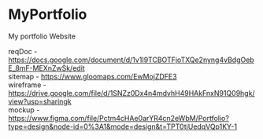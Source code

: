# MyPortfolio
My portfolio Website

reqDoc - https://docs.google.com/document/d/1v1I9TCBOTFjoTXQe2nyng4vBdgOebE_8mF-MEXnZwSk/edit <br>
sitemap - https://www.gloomaps.com/EwMojZDFE3  <br>
wireframe -https://drive.google.com/file/d/1SNZz0Dx4n4mdvhH49HAkFnxN91Q09hgk/view?usp=sharingk <br>
mockup -https://www.figma.com/file/Pctm4cHAe0arYR4cn2eWbM/Portfolio?type=design&node-id=0%3A1&mode=design&t=TPT0tjUedqVQp1KY-1

